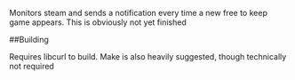 Monitors steam and sends a notification every time a new free to keep game appears.
This is obviously not yet finished

##Building

Requires libcurl to build. Make is also heavily suggested, though technically not required
